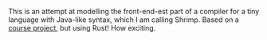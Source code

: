This is an attempt at modelling the front-end-est part of a compiler for a tiny
language with Java-like syntax, which I am calling Shrimp. Based on a [course
project](http://www.ugrad.cs.ubc.ca/~cs411/2016w2/project1.html), but using
Rust! How exciting.    
